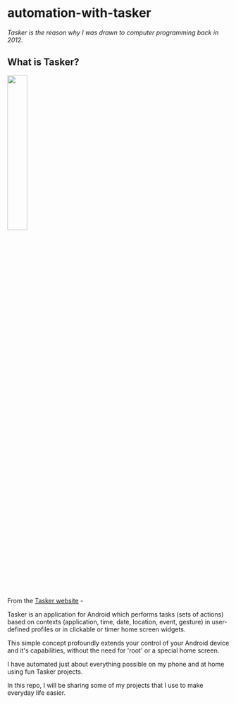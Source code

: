 # automation-with-tasker

 _Tasker is the reason why I was drawn to computer programming back in 2012._

## What is Tasker?

<img src = "https://user-images.githubusercontent.com/85018020/147400400-46cd8df2-ea37-42f7-97b0-dcd55f78d188.png" width=30% />


From the [Tasker website](https://tasker.joaoapps.com/) - 

Tasker is an application for Android which performs tasks (sets of actions) based on contexts (application, time, date, location, event, gesture) in user-defined profiles or in clickable or timer home screen widgets.

This simple concept profoundly extends your control of your Android device and it's capabilities, without the need for 'root' or a special home screen.

I have automated just about everything possible on my phone and at home using fun Tasker projects.

In this repo, I will be sharing some of my projects that I use to make everyday life easier.
